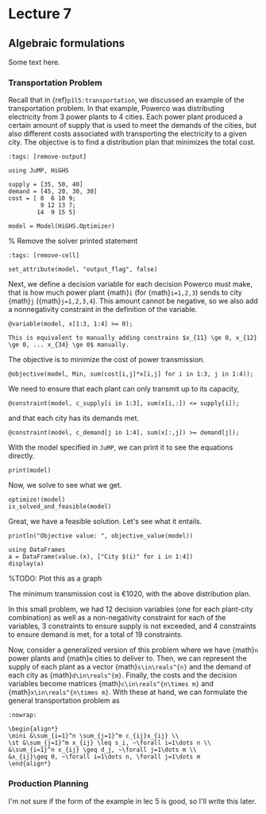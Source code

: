 # Lecture 7

## Algebraic formulations

Some text here.

### Transportation Problem

Recall that in {ref}`p1l5:transportation`, we discussed an example of the transportation problem.
In that example, Powerco was distributing electricity from 3 power plants to 4 cities.
Each power plant produced a certain amount of supply that is used to meet the demands of the cities, but also different costs associated with transporting the electricity to a given city.
The objective is to find a distribution plan that minimizes the total cost.

```{code-cell}
:tags: [remove-output]

using JuMP, HiGHS

supply = [35, 50, 40]
demand = [45, 20, 30, 30]
cost = [ 8  6 10 9;
         9 12 13 7;
        14  9 15 5]

model = Model(HiGHS.Optimizer)
```
% Remove the solver printed statement
```{code-cell}
:tags: [remove-cell]

set_attribute(model, "output_flag", false)
```

Next, we define a decision variable for each decision Powerco must make, that is how much power plant {math}`i` (for {math}`i=1,2,3`) sends to city {math}`j` ({math}`j=1,2,3,4`).
This amount cannot be negative, so we also add a nonnegativity constraint in the definition of the variable.

```{code-cell}
@variable(model, x[1:3, 1:4] >= 0);
```

```{note}
This is equivalent to manually adding constrains $x_{11} \ge 0, x_{12} \ge 0, ... x_{34} \ge 0$ manually.
```


The objective is to minimize the cost of power transmission.
```{code-cell}
@objective(model, Min, sum(cost[i,j]*x[i,j] for i in 1:3, j in 1:4));
```

We need to ensure that each plant can only transmit up to its capacity,
```{code-cell}
@constraint(model, c_supply[i in 1:3], sum(x[i,:]) <= supply[i]);
```
and that each city has its demands met.
```{code-cell}
@constraint(model, c_demand[j in 1:4], sum(x[:,j]) >= demand[j]);
```

With the model specified in `JuMP`, we can print it to see the equations directly.
```{code-cell}
print(model)
```

Now, we solve to see what we get.
```{code-cell}
optimize!(model)
is_solved_and_feasible(model)
```

Great, we have a feasible solution.
Let's see what it entails.
```{code-cell}
println("Objective value: ", objective_value(model))
```

```{code-cell}
using DataFrames
a = DataFrame(value.(x), ["City $(i)" for i in 1:4])
display(a)
```

%TODO: Plot this as a graph

The minimum transmission cost is €1020, with the above distribution plan.




In this small problem, we had 12 decision variables (one for each plant-city combination) as well as a non-negativity constraint for each of the variables, 3 constraints to ensure supply is not exceeded, and 4 constraints to ensure demand is met, for a total of 19 constraints.

Now, consider a generalized version of this problem where we have {math}`n` power plants and {math}`m` cities to deliver to.
Then, we can represent the supply of each plant as a vector {math}`s\in\reals^{n}` and the demand of each city as {math}`d\in\reals^{m}`.
Finally, the costs and the decision variables become matrices {math}`c\in\reals^{n\times m}` and {math}`x\in\reals^{n\times m}`.
With these at hand, we can formulate the general transportation problem as

```{math}
:nowrap:

\begin{align*}
\mini &\sum_{i=1}^n \sum_{j=1}^m c_{ij}x_{ij} \\
\st &\sum_{j=1}^m x_{ij} \leq s_i, ~\forall i=1\dots n \\
&\sum_{i=1}^n x_{ij} \geq d_j, ~\forall j=1\dots m \\
&x_{ij}\geq 0, ~\forall i=1\dots n, \forall j=1\dots m
\end{align*}
```

### Production Planning

I'm not sure if the form of the example in lec 5 is good, so I'll write this later.